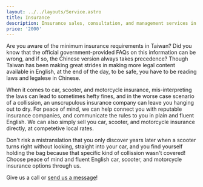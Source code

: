 ```yaml
---
layout: ../../layouts/Service.astro
title: Insurance
description: Insurance sales, consultation, and management services in English.
price: '2000'
---
```


Are you aware of the minimum insurance requirements in Taiwan? Did you know that the official
government-provided FAQs on this information can be wrong, and if so, the Chinese version always
takes precedence? Though Taiwan has been making great strides in making more legal content available
in English, at the end of the day, to be safe, you have to be reading laws and legalese in Chinese.

When it comes to car, scooter, and motorcycle insurance, mis-interpreting the laws can lead to
sometimes hefty fines, and in the worse case scenario of a collission, an unscrupulous insurance
company can leave you hanging out to dry. For peace of mind, we can help connect you with
reputable insurance companies, and communicate the rules to you in plain and fluent English.
We can also simply sell you car, scooter, and motorcycle insurance directly, at competetive
local rates.

Don't risk a mistranslation that you only discover years later when a scooter turns right
without looking, straight into your car, and you find yourself holding the bag because
that specific kind of collission wasn't covered! Choose peace of mind and fluent English
car, scooter, and motorcycle insurance options through us.

Give us a call or [send us a message](/about/contact)!
